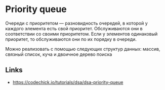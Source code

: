 # Priority queue

Очереди с приоритетом — разновидность очередей, в которой у каждого элемента есть свой приоритет. Обслуживаются они в соответствии со своими приоритетом. Если у элементов одинаковый приоритет, то обслуживаются они по их порядку в очереди.

Можно реализовать с помощью следующих структур данных: массив, связный список, куча и двоичное дерево поиска

## Links
- https://codechick.io/tutorials/dsa/dsa-priority-queue

